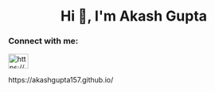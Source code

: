 <h1 align="center">Hi 👋, I'm Akash Gupta</h1>
<h3 align="left">Connect with me:</h3>
<p align="left">
<a href="https://linkedin.com/in/https://www.linkedin.com/in/akash04-gupta04/" target="blank"><img align="center" src="https://raw.githubusercontent.com/rahuldkjain/github-profile-readme-generator/master/src/images/icons/Social/linked-in-alt.svg" alt="https://www.linkedin.com/in/akash04-gupta04/" height="30" width="40" /></a>
</p>
https://akashgupta157.github.io/


